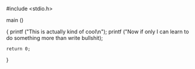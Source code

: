 #include <stdio.h>

main ()

{
    printf ("This is actually kind of cool\n");
    printf ("Now if only I can learn to do something more than write bullshit);

    return 0;
}
